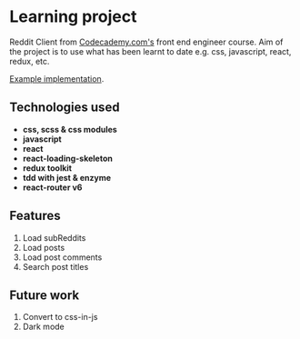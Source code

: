 # Learning project

Reddit Client from [Codecademy.com's](https://www.codecademy.com/) front end engineer course. Aim of the project is to use what has been learnt to date e.g. css, javascript, react, redux, etc.

[Example implementation](https://reddit-client.netlify.app/).

## Technologies used

- **css, scss & css modules**
- **javascript**
- **react**
- **react-loading-skeleton**
- **redux toolkit**
- **tdd with jest & enzyme**
- **react-router v6**

## Features

1. Load subReddits
2. Load posts
3. Load post comments
4. Search post titles

## Future work

1. Convert to css-in-js
2. Dark mode

